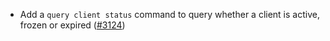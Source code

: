 - Add a `query client status` command to query whether a client is active, frozen
  or expired ([\#3124](https://github.com/informalsystems/hermes/issues/3124))